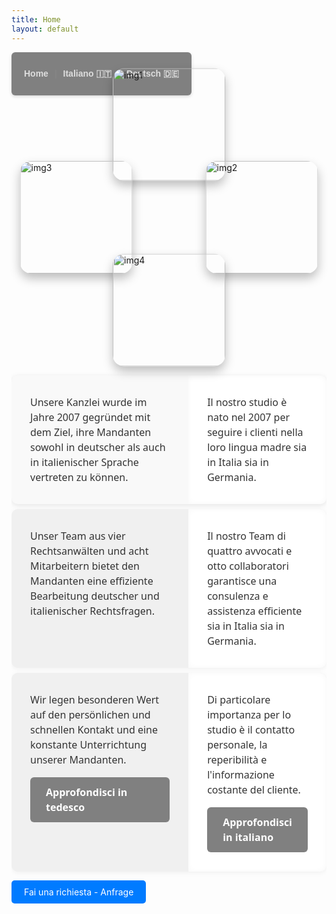 ```yaml
---
title: Home
layout: default
---
```


<nav style="
background-color: grey;
padding: 12px 20px;
border-radius: 6px;
font-family: Arial, sans-serif;
box-shadow: 0 2px 5px rgba(0,0,0,0.15);
display: inline-flex;
gap: 10px;
align-items: center;
">
<a href="{{ site.baseurl }}/" style="
color: #ddd;
text-decoration: none;
font-weight: 600;
transition: color 0.3s ease;
" onmouseover="this.style.color='#f0a500'" onmouseout="this.style.color='#ddd'">Home</a>

<span style="color: #888;">|</span>

<a href="{{ site.baseurl }}/italiano/" style="
color: #ddd;
text-decoration: none;
font-weight: 600;
transition: color 0.3s ease;
" onmouseover="this.style.color='#f0a500'" onmouseout="this.style.color='#ddd'">Italiano 🇮🇹</a>

<span style="color: #888;">|</span>

<a href="{{ site.baseurl }}/deutsch/" style="
color: #ddd;
text-decoration: none;
font-weight: 600;
transition: color 0.3s ease;
" onmouseover="this.style.color='#f0a500'" onmouseout="this.style.color='#ddd'">Deutsch 🇩🇪</a>
</nav>

<div style="
  display: grid; 
  grid-template-columns: 180px 180px; 
  grid-template-rows: 180px 180px; 
  gap: 30px; 
  justify-content: center;
  align-items: center;
  margin-bottom: 50px;
  transform: rotate(45deg);
  width: 420px;
  margin-left: auto;
  margin-right: auto;
">
  <img src="{{ site.baseurl }}/assets/images/libro.jpg" alt="img1" style="
    width: 180px; 
    height: 180px; 
    object-fit: cover; 
    border-radius: 18px;
    box-shadow: 0 8px 16px rgba(0,0,0,0.25);
    transform: rotate(-45deg);
  ">
  <img src="{{ site.baseurl }}/assets/images/mani.jpg" alt="img2" style="
    width: 180px; 
    height: 180px; 
    object-fit: cover; 
    border-radius: 18px;
    box-shadow: 0 8px 16px rgba(0,0,0,0.25);
    transform: rotate(-45deg);
  ">
  <img src="{{ site.baseurl }}/assets/images/quaderno.jpg" alt="img3" style="
    width: 180px; 
    height: 180px; 
    object-fit: cover; 
    border-radius: 18px;
    box-shadow: 0 8px 16px rgba(0,0,0,0.25);
    transform: rotate(-45deg);
  ">
  <img src="{{ site.baseurl }}/assets/images/biglietto.jpg" alt="img4" style="
    width: 180px; 
    height: 180px; 
    object-fit: cover; 
    border-radius: 18px;
    box-shadow: 0 8px 16px rgba(0,0,0,0.25);
    transform: rotate(-45deg);
  ">
</div>

<div>
<table style="
  width: 100%; 
  border-collapse: separate; 
  border-spacing: 0 8px; /* meno spazio verticale */
  font-family: 'Segoe UI', Tahoma, Geneva, Verdana, sans-serif;
">
  <tr style="
    background: #f9f9f9; 
    box-shadow: 0 2px 8px rgba(0,0,0,0.1); 
    border-radius: 10px;
  ">
    <td style="
      vertical-align: top; 
      padding: 15px 30px; /* padding verticale ridotto */
      width: 60%; 
      border-radius: 10px 0 0 10px;
      color: #333;
      font-size: 1rem;
      line-height: 1.5;
    ">
      <p>Unsere Kanzlei wurde im Jahre 2007 gegründet mit dem Ziel, 
         ihre Mandanten sowohl in deutscher als auch in italienischer Sprache vertreten zu können.</p>
    </td>
    <td style="
      vertical-align: top; 
      padding: 15px 30px; /* padding verticale ridotto */
      border-radius: 0 10px 10px 0;
      background: #fff;
      color: #333;
      font-size: 1rem;
      line-height: 1.5;
      box-shadow: inset 0 0 10px rgba(0,0,0,0.03);
    ">
      <p>Il nostro studio è nato nel 2007 per seguire i clienti nella loro lingua madre sia in Italia sia in Germania.</p>
    </td>
  </tr>

  <!-- Nuova riga sotto -->
  <tr style="
    background: #f0f0f0; 
    box-shadow: 0 2px 8px rgba(0,0,0,0.05); 
    border-radius: 10px;
  ">
    <td style="
      vertical-align: top; 
      padding: 15px 30px; /* padding verticale ridotto */
      width: 60%; 
      border-radius: 10px 0 0 10px;
      color: #333;
      font-size: 1rem;
      line-height: 1.5;
    ">
      <p>Unser Team aus vier Rechtsanwälten und acht Mitarbeitern bietet den Mandanten eine effiziente Bearbeitung deutscher und italienischer Rechtsfragen.</p>
    </td>
    <td style="
      vertical-align: top; 
      padding: 15px 30px; /* padding verticale ridotto */
      border-radius: 0 10px 10px 0;
      background: #fff;
      color: #333;
      font-size: 1rem;
      line-height: 1.5;
      box-shadow: inset 0 0 10px rgba(0,0,0,0.03);
    ">
      <p>Il nostro Team di quattro avvocati e otto collaboratori garantisce una consulenza e assistenza efficiente sia in Italia sia in Germania.</p>
    </td>
  </tr>

  <!-- Nuova riga sotto -->
  <tr style="
    background: #f0f0f0; 
    box-shadow: 0 2px 8px rgba(0,0,0,0.05); 
    border-radius: 10px;
  ">
    <td style="
      vertical-align: top; 
      padding: 15px 30px; /* padding verticale ridotto */
      width: 60%; 
      border-radius: 10px 0 0 10px;
      color: #333;
      font-size: 1rem;
      line-height: 1.5;
    ">
      <p>Wir legen besonderen Wert auf den persönlichen und schnellen Kontakt und eine konstante Unterrichtung unserer Mandanten.</p>
      <p>
        <a href="{{ site.baseurl }}/deutsch/" style="
          display: inline-block;
          padding: 12px 25px; 
          background-color: grey; 
          color: white; 
          text-decoration: none; 
          border-radius: 6px;
          font-weight: 600;
          transition: background-color 0.3s ease;
        " onmouseover="this.style.backgroundColor='#218838'" onmouseout="this.style.backgroundColor='#28a745'">Approfondisci in tedesco</a>
      </p>    
    </td>
    <td style="
      vertical-align: top; 
      padding: 15px 30px; /* padding verticale ridotto */
      border-radius: 0 10px 10px 0;
      background: #fff;
      color: #333;
      font-size: 1rem;
      line-height: 1.5;
      box-shadow: inset 0 0 10px rgba(0,0,0,0.03);
    ">
      <p>Di particolare importanza per lo studio è il contatto personale, la reperibilità e l'informazione costante del cliente. </p>
      <p>
        <a href="{{ site.baseurl }}/italiano/" style="
          display: inline-block;
          padding: 12px 25px; 
          background-color: grey; 
          color: white; 
          text-decoration: none; 
          border-radius: 6px;
          font-weight: 600;
          transition: background-color 0.3s ease;
        " onmouseover="this.style.backgroundColor='#218838'" onmouseout="this.style.backgroundColor='#28a745'">Approfondisci in italiano</a>
      </p>    
    </td>
  </tr>
</table>
</div>

<div>
<a href="{{ site.baseurl }}/" style="padding: 10px 20px; background-color: #007bff; color: white; text-decoration: none; border-radius: 5px;">Fai una richiesta - Anfrage</a>
</div>

